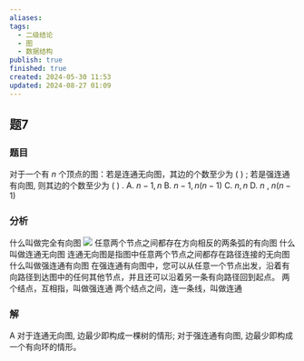 ```yaml
---
aliases: 
tags:
  - 二级结论
  - 图
  - 数据结构
publish: true
finished: true
created: 2024-05-30 11:53
updated: 2024-08-27 01:09
---
```


## 题7
### 题目
对于一个有 $n$ 个顶点的图：若是连通无向图，其边的个数至少为 ( ) ; 
若是强连通有向图, 则其边的个数至少为 ( ) .
A. $n - 1,n$ 
B. $n - 1,n( {n - 1})$
C. $n,n$ 
D. $n$ , $n( {n - 1})$
### 分析
什么叫做完全有向图
![](https://img.hwenyi.live/202408311200147.webp)
任意两个节点之间都存在方向相反的两条弧的有向图
什么叫做连通无向图
连通无向图是指图中任意两个节点之间都存在路径连接的无向图
什么叫做强连通有向图
在强连通有向图中，您可以从任意一个节点出发，沿着有向路径到达图中的任何其他节点，并且还可以沿着另一条有向路径回到起点。
两个结点，互相指，叫做强连通
两个结点之间，连一条线，叫做连通
### 解
A
对于连通无向图, 边最少即构成一棵树的情形; 对于强连通有向图, 边最少即构成一个有向环的情形。